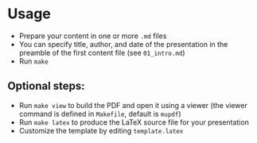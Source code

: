 # Usage

- Prepare your content in one or more `.md` files
- You can specify title, author, and date of the presentation in the preamble of the first content file (see `01_intro.md`)
- Run `make`

## Optional steps:
- Run `make view` to build the PDF and open it using a viewer (the viewer command is defined in `Makefile`, default is `mupdf`)
- Run `make latex` to produce the LaTeX source file for your presentation
- Customize the template by editing `template.latex`